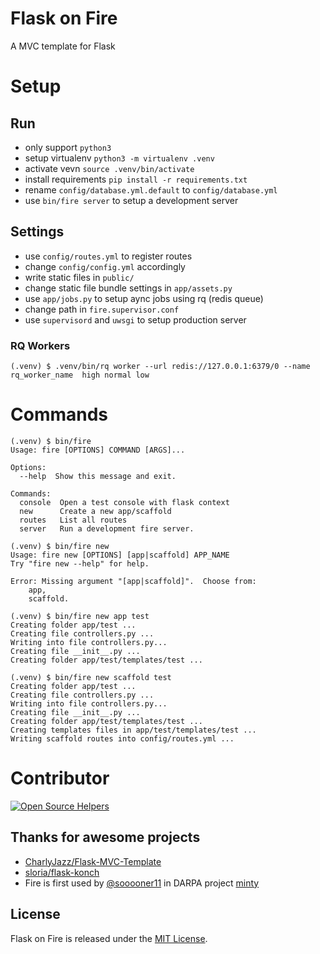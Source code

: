 # Flask on Fire
A MVC template for Flask

# Setup

## Run
- only support `python3`
- setup virtualenv `python3 -m virtualenv .venv`
- activate vevn `source .venv/bin/activate`
- install requirements `pip install -r requirements.txt`
- rename `config/database.yml.default` to `config/database.yml`
- use `bin/fire server` to setup a development server

## Settings

- use `config/routes.yml` to register routes
- change `config/config.yml` accordingly
- write static files in `public/`
- change static file bundle settings in `app/assets.py`
- use `app/jobs.py` to setup aync jobs using rq (redis queue)
- change path in `fire.supervisor.conf`
- use `supervisord` and `uwsgi` to setup production server

### RQ Workers

```shell
(.venv) $ .venv/bin/rq worker --url redis://127.0.0.1:6379/0 --name rq_worker_name  high normal low
```

# Commands

```shell
(.venv) $ bin/fire 
Usage: fire [OPTIONS] COMMAND [ARGS]...

Options:
  --help  Show this message and exit.

Commands:
  console  Open a test console with flask context
  new      Create a new app/scaffold
  routes   List all routes
  server   Run a development fire server.

(.venv) $ bin/fire new
Usage: fire new [OPTIONS] [app|scaffold] APP_NAME
Try "fire new --help" for help.

Error: Missing argument "[app|scaffold]".  Choose from:
	app,
	scaffold.

(.venv) $ bin/fire new app test
Creating folder app/test ...
Creating file controllers.py ...
Writing into file controllers.py...
Creating file __init__.py ...
Creating folder app/test/templates/test ...

(.venv) $ bin/fire new scaffold test
Creating folder app/test ...
Creating file controllers.py ...
Writing into file controllers.py...
Creating file __init__.py ...
Creating folder app/test/templates/test ...
Creating templates files in app/test/templates/test ...
Writing scaffold routes into config/routes.yml ...
```

# Contributor

[![Open Source Helpers](https://www.codetriage.com/limbov8/fire/badges/users.svg)](https://www.codetriage.com/limbov8/fire)

## Thanks for awesome projects

- [CharlyJazz/Flask-MVC-Template](https://github.com/CharlyJazz/Flask-MVC-Template)
- [sloria/flask-konch](https://github.com/sloria/flask-konch)
- Fire is first used by [@sooooner11](https://github.com/sooooner11) in DARPA project [minty](https://github.com/spatial-computing/minty)

## License

Flask on Fire is released under the [MIT License](https://opensource.org/licenses/MIT).
